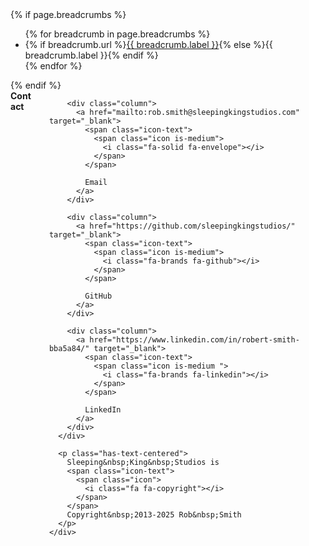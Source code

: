 <footer>
  {% if page.breadcrumbs %}
  <div class="section">
    <div class="container is-max-{{include.max-width}}">
      <nav class="breadcrumb" aria-label="breadcrumbs">
        <ul>
          {% for breadcrumb in page.breadcrumbs %}
            <li>{% if breadcrumb.url %}<a href="{{site.baseurl}}{{breadcrumb.url}}">{{ breadcrumb.label }}</a>{% else %}{{ breadcrumb.label }}{% endif %}</li>
          {% endfor %}
        </ul>
      </nav>
    </div>
  </div>
  {% endif %}

  <div class="footer">
    <div class="container is-max-{{include.max-width}}">
      <div class="columns has-text-centered is-size-5 mb-5">
        <div class="column">
          <strong>Contact</strong>
        </div>

        <div class="column">
          <a href="mailto:rob.smith@sleepingkingstudios.com" target="_blank">
            <span class="icon-text">
              <span class="icon is-medium">
                <i class="fa-solid fa-envelope"></i>
              </span>
            </span>

            Email
          </a>
        </div>

        <div class="column">
          <a href="https://github.com/sleepingkingstudios/" target="_blank">
            <span class="icon-text">
              <span class="icon is-medium">
                <i class="fa-brands fa-github"></i>
              </span>
            </span>

            GitHub
          </a>
        </div>

        <div class="column">
          <a href="https://www.linkedin.com/in/robert-smith-bba5a84/" target="_blank">
            <span class="icon-text">
              <span class="icon is-medium ">
                <i class="fa-brands fa-linkedin"></i>
              </span>
            </span>

            LinkedIn
          </a>
        </div>
      </div>

      <p class="has-text-centered">
        Sleeping&nbsp;King&nbsp;Studios is
        <span class="icon-text">
          <span class="icon">
            <i class="fa fa-copyright"></i>
          </span>
        </span>
        Copyright&nbsp;2013-2025 Rob&nbsp;Smith
      </p>
    </div>
  </div>
</footer>
